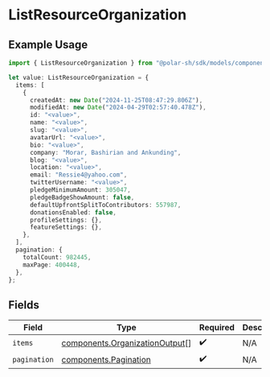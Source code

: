 # ListResourceOrganization

## Example Usage

```typescript
import { ListResourceOrganization } from "@polar-sh/sdk/models/components";

let value: ListResourceOrganization = {
  items: [
    {
      createdAt: new Date("2024-11-25T08:47:29.806Z"),
      modifiedAt: new Date("2024-04-29T02:57:40.478Z"),
      id: "<value>",
      name: "<value>",
      slug: "<value>",
      avatarUrl: "<value>",
      bio: "<value>",
      company: "Morar, Bashirian and Ankunding",
      blog: "<value>",
      location: "<value>",
      email: "Ressie4@yahoo.com",
      twitterUsername: "<value>",
      pledgeMinimumAmount: 305047,
      pledgeBadgeShowAmount: false,
      defaultUpfrontSplitToContributors: 557987,
      donationsEnabled: false,
      profileSettings: {},
      featureSettings: {},
    },
  ],
  pagination: {
    totalCount: 982445,
    maxPage: 400448,
  },
};
```

## Fields

| Field                                                                            | Type                                                                             | Required                                                                         | Description                                                                      |
| -------------------------------------------------------------------------------- | -------------------------------------------------------------------------------- | -------------------------------------------------------------------------------- | -------------------------------------------------------------------------------- |
| `items`                                                                          | [components.OrganizationOutput](../../models/components/organizationoutput.md)[] | :heavy_check_mark:                                                               | N/A                                                                              |
| `pagination`                                                                     | [components.Pagination](../../models/components/pagination.md)                   | :heavy_check_mark:                                                               | N/A                                                                              |